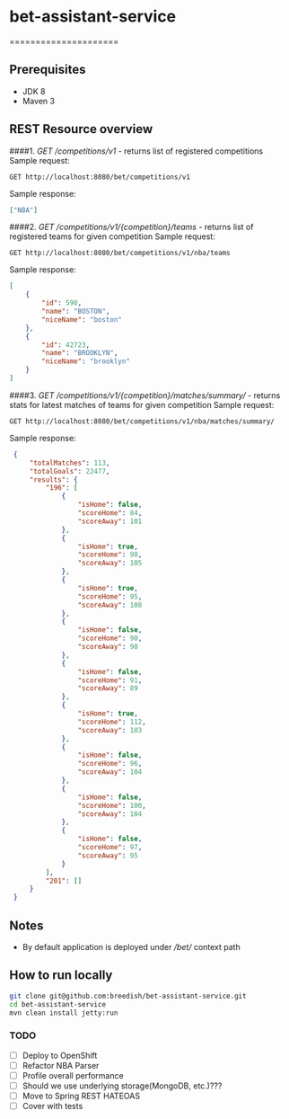 # bet-assistant-service
=====================
## Prerequisites
- JDK 8
- Maven 3

## REST Resource overview

####1. *GET* _/competitions/v1_ - returns list of registered competitions
Sample request:
```
GET http://localhost:8080/bet/competitions/v1 
```
Sample response:
```json
["NBA"]
```
####2. *GET* _/competitions/v1/{competition}/teams_ - returns list of registered teams for given competition
Sample request:
```
GET http://localhost:8080/bet/competitions/v1/nba/teams 
```
Sample response:
```json
[
    {
        "id": 590,
        "name": "BOSTON",
        "niceName": "boston"
    },
    {
        "id": 42723,
        "name": "BROOKLYN",
        "niceName": "brooklyn"
    }
]
```
####3. *GET* _/competitions/v1/{competition}/matches/summary/_ - returns stats for latest matches of teams for given competition
Sample request:
 ```
 GET http://localhost:8080/bet/competitions/v1/nba/matches/summary/ 
 ```
Sample response:
```json
 {
     "totalMatches": 113,
     "totalGoals": 22477,
     "results": {
         "196": [
             {
                 "isHome": false,
                 "scoreHome": 84,
                 "scoreAway": 101
             },
             {
                 "isHome": true,
                 "scoreHome": 98,
                 "scoreAway": 105
             },
             {
                 "isHome": true,
                 "scoreHome": 95,
                 "scoreAway": 108
             },
             {
                 "isHome": false,
                 "scoreHome": 90,
                 "scoreAway": 98
             },
             {
                 "isHome": false,
                 "scoreHome": 91,
                 "scoreAway": 89
             },
             {
                 "isHome": true,
                 "scoreHome": 112,
                 "scoreAway": 103
             },
             {
                 "isHome": false,
                 "scoreHome": 96,
                 "scoreAway": 104
             },
             {
                 "isHome": false,
                 "scoreHome": 100,
                 "scoreAway": 104
             },
             {
                 "isHome": false,
                 "scoreHome": 97,
                 "scoreAway": 95
             }
         ],
         "201": []
     }
 }
 ```

## Notes
- By default application is deployed under */bet/* context path

## How to run locally

```bash
git clone git@github.com:breedish/bet-assistant-service.git
cd bet-assistant-service
mvn clean install jetty:run
```

### TODO
- [ ] Deploy to OpenShift
- [ ] Refactor NBA Parser
- [ ] Profile overall performance
- [ ] Should we use underlying storage(MongoDB, etc.)???
- [ ] Move to Spring REST HATEOAS
- [ ] Cover with tests
